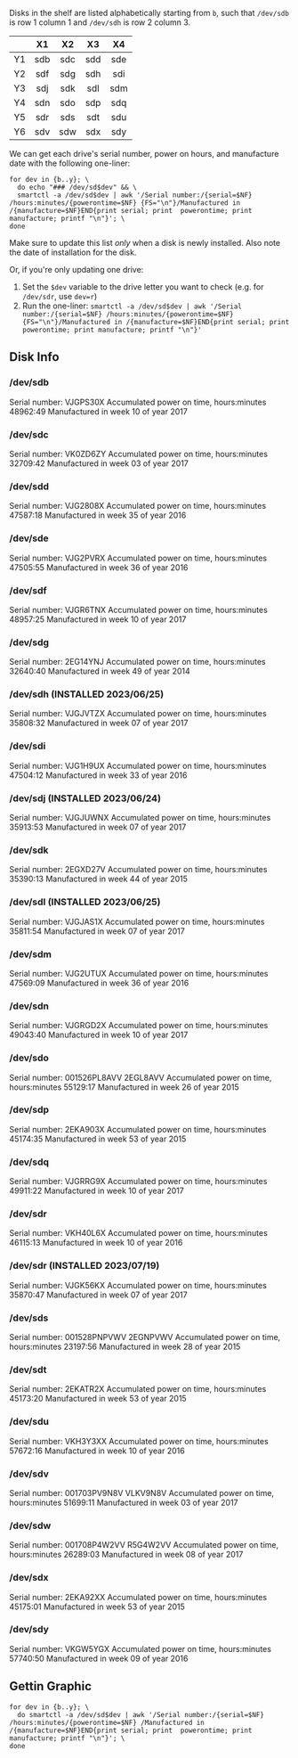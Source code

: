 Disks in the shelf are listed alphabetically starting from `b`, such that `/dev/sdb` is row 1 column 1 and `/dev/sdh` is row 2 column 3.

|    | X1  | X2  | X3  | X4  |
|:--:|:---:|:---:|:---:|:---:|
| Y1 | sdb | sdc | sdd | sde | 
| Y2 | sdf | sdg | sdh | sdi | 
| Y3 | sdj | sdk | sdl | sdm | 
| Y4 | sdn | sdo | sdp | sdq |
| Y5 | sdr | sds | sdt | sdu |
| Y6 | sdv | sdw | sdx | sdy |

We can get each drive's serial number, power on hours, and manufacture date with the following one-liner:

```
for dev in {b..y}; \
  do echo "### /dev/sd$dev" && \
  smartctl -a /dev/sd$dev | awk '/Serial number:/{serial=$NF} /hours:minutes/{powerontime=$NF} {FS="\n"}/Manufactured in /{manufacture=$NF}END{print serial; print  powerontime; print manufacture; printf "\n"}'; \
done
```

Make sure to update this list *only* when a disk is newly installed. Also note the date of installation for the disk.

Or, if you're only updating one drive:
1. Set the `$dev` variable to the drive letter you want to check (e.g. for `/dev/sdr`, use `dev=r`)
2. Run the one-liner: `smartctl -a /dev/sd$dev | awk '/Serial number:/{serial=$NF} /hours:minutes/{powerontime=$NF} {FS="\n"}/Manufactured in /{manufacture=$NF}END{print serial; print  powerontime; print manufacture; printf "\n"}'`

## Disk Info

### /dev/sdb
Serial number:        VJGPS30X
Accumulated power on time, hours:minutes 48962:49
Manufactured in week 10 of year 2017

### /dev/sdc
Serial number:        VK0ZD6ZY
Accumulated power on time, hours:minutes 32709:42
Manufactured in week 03 of year 2017

### /dev/sdd
Serial number:        VJG2808X
Accumulated power on time, hours:minutes 47587:18
Manufactured in week 35 of year 2016

### /dev/sde
Serial number:        VJG2PVRX
Accumulated power on time, hours:minutes 47505:55
Manufactured in week 36 of year 2016

### /dev/sdf
Serial number:        VJGR6TNX
Accumulated power on time, hours:minutes 48957:25
Manufactured in week 10 of year 2017

### /dev/sdg
Serial number:        2EG14YNJ
Accumulated power on time, hours:minutes 32640:40
Manufactured in week 49 of year 2014

### /dev/sdh (INSTALLED 2023/06/25)
Serial number:        VJGJVTZX
Accumulated power on time, hours:minutes 35808:32
Manufactured in week 07 of year 2017

### /dev/sdi
Serial number:        VJG1H9UX
Accumulated power on time, hours:minutes 47504:12
Manufactured in week 33 of year 2016

### /dev/sdj (INSTALLED 2023/06/24)
Serial number:        VJGJUWNX
Accumulated power on time, hours:minutes 35913:53
Manufactured in week 07 of year 2017

### /dev/sdk
Serial number:        2EGXD27V
Accumulated power on time, hours:minutes 35390:13
Manufactured in week 44 of year 2015

### /dev/sdl (INSTALLED 2023/06/25)
Serial number:        VJGJAS1X
Accumulated power on time, hours:minutes 35811:54
Manufactured in week 07 of year 2017

### /dev/sdm
Serial number:        VJG2UTUX
Accumulated power on time, hours:minutes 47569:09
Manufactured in week 36 of year 2016

### /dev/sdn
Serial number:        VJGRGD2X
Accumulated power on time, hours:minutes 49043:40
Manufactured in week 10 of year 2017

### /dev/sdo
Serial number:        001526PL8AVV        2EGL8AVV
Accumulated power on time, hours:minutes 55129:17
Manufactured in week 26 of year 2015

### /dev/sdp
Serial number:        2EKA903X
Accumulated power on time, hours:minutes 45174:35
Manufactured in week 53 of year 2015

### /dev/sdq
Serial number:        VJGRRG9X
Accumulated power on time, hours:minutes 49911:22
Manufactured in week 10 of year 2017

### /dev/sdr
Serial number:        VKH40L6X
Accumulated power on time, hours:minutes 46115:13
Manufactured in week 10 of year 2016

### /dev/sdr (INSTALLED 2023/07/19)
Serial number:        VJGK56KX
Accumulated power on time, hours:minutes 35870:47
Manufactured in week 07 of year 2017

### /dev/sds
Serial number:        001528PNPVWV        2EGNPVWV
Accumulated power on time, hours:minutes 23197:56
Manufactured in week 28 of year 2015

### /dev/sdt
Serial number:        2EKATR2X
Accumulated power on time, hours:minutes 45173:20
Manufactured in week 53 of year 2015

### /dev/sdu
Serial number:        VKH3Y3XX
Accumulated power on time, hours:minutes 57672:16
Manufactured in week 10 of year 2016

### /dev/sdv
Serial number:        001703PV9N8V        VLKV9N8V
Accumulated power on time, hours:minutes 51699:11
Manufactured in week 03 of year 2017

### /dev/sdw
Serial number:        001708P4W2VV        R5G4W2VV
Accumulated power on time, hours:minutes 26289:03
Manufactured in week 08 of year 2017

### /dev/sdx
Serial number:        2EKA92XX
Accumulated power on time, hours:minutes 45175:01
Manufactured in week 53 of year 2015

### /dev/sdy
Serial number:        VKGW5YGX
Accumulated power on time, hours:minutes 57740:50
Manufactured in week 09 of year 2016

## Gettin Graphic

```
for dev in {b..y}; \
  do smartctl -a /dev/sd$dev | awk '/Serial number:/{serial=$NF} /hours:minutes/{powerontime=$NF} /Manufactured in /{manufacture=$NF}END{print serial; print  powerontime; print manufacture; printf "\n"}'; \
done
```